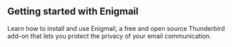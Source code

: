## Getting started with Enigmail
Learn how to install and use Enigmail, a free and open source Thunderbird add-on that lets you protect the privacy of your email communication.
